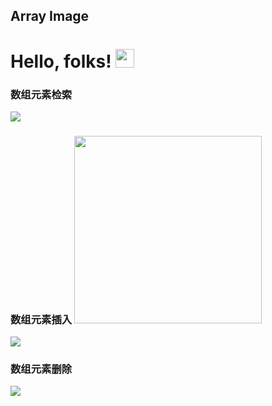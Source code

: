 ## Array Image

# Hello, folks! <img src="https://raw.githubusercontent.com/MartinHeinz/MartinHeinz/master/wave.gif" width="30px">

### 数组元素检索
![](https://github.com/coulsonzero/JavaCode/blob/main/images/ArrayFind.gif)

### 数组元素插入 <img src="https://github.com/coulsonzero/JavaCode/blob/main/images/ArrayFind.gif" width="300px">
![](https://github.com/coulsonzero/JavaCode/blob/main/images/ArrayInsert.gif)

### 数组元素删除
![](https://github.com/coulsonzero/JavaCode/blob/main/images/ArrayDelete.gif)
